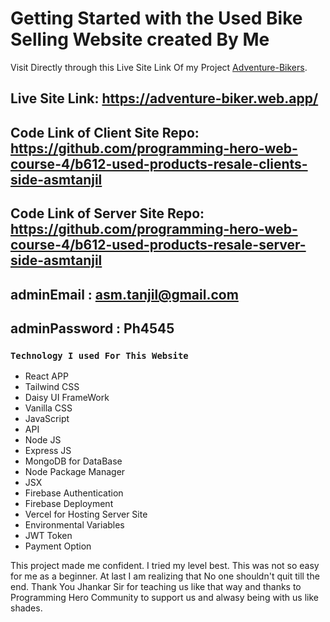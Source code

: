 # Getting Started with the Used Bike Selling  Website created By Me

Visit Directly through this Live Site Link Of my Project [Adventure-Bikers](https://adventure-biker.web.app/).

## Live Site Link: https://adventure-biker.web.app/

## Code Link of Client Site Repo: https://github.com/programming-hero-web-course-4/b612-used-products-resale-clients-side-asmtanjil

## Code Link of Server Site Repo: https://github.com/programming-hero-web-course-4/b612-used-products-resale-server-side-asmtanjil

## adminEmail : asm.tanjil@gmail.com

## adminPassword : Ph4545

### `Technology I used For This Website`

* React APP
* Tailwind CSS
* Daisy UI FrameWork
* Vanilla CSS
* JavaScript
* API
* Node JS
* Express JS
* MongoDB for DataBase
* Node Package Manager
* JSX
* Firebase Authentication
* Firebase Deployment
* Vercel for Hosting Server Site
* Environmental Variables
* JWT Token
* Payment Option

This project made me confident. I tried my level best. This was not so easy for me as a beginner. At last I am realizing that No one shouldn't quit till the end.
Thank You Jhankar Sir for teaching us like that way and thanks to Programming Hero Community to support us and alwasy being with us like shades.
